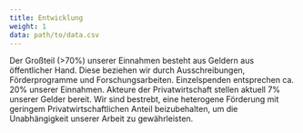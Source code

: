 ```yaml
---
title: Entwicklung
weight: 1
data: path/to/data.csv
---
```


<div class="entwicklung"></div>

Der Großteil (>70%) unserer Einnahmen besteht aus Geldern aus öffentlicher Hand. Diese beziehen wir durch Ausschreibungen, Förderprogramme und Forschungsarbeiten. Einzelspenden entsprechen ca. 20% unserer Einnahmen. Akteure der Privatwirtschaft stellen aktuell 7% unserer Gelder bereit. Wir sind bestrebt, eine heterogene Förderung mit geringem Privatwirtschaftlichen Anteil beizubehalten, um die Unabhängigkeit unserer Arbeit zu gewährleisten.
